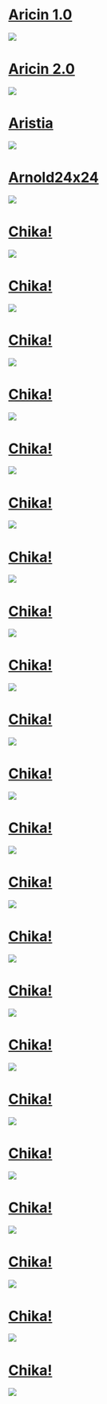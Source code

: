 # [Aricin 1.0](https://drive.google.com/file/d/1l1Nlj5sJPIqNr3iLtfnym088AhAYyM-_/view?usp=sharing)
![](https://osu.ppy.sh/ss/18045397/3230)
# [Aricin 2.0](https://drive.google.com/file/d/1l1Nlj5sJPIqNr3iLtfnym088AhAYyM-_/view?usp=sharing)
![](https://osu.ppy.sh/ss/18045396/5b8a)
# [Aristia](https://drive.google.com/file/d/1l1Nlj5sJPIqNr3iLtfnym088AhAYyM-_/view?usp=sharing)
![](https://osu.ppy.sh/ss/18045474/5427)
# [Arnold24x24](https://drive.google.com/file/d/1l1Nlj5sJPIqNr3iLtfnym088AhAYyM-_/view?usp=sharing)
![](https://osu.ppy.sh/ss/18045476/f49b)
# [Chika!](https://drive.google.com/file/d/1l1Nlj5sJPIqNr3iLtfnym088AhAYyM-_/view?usp=sharing)
![](https://osu.ppy.sh/ss/18045480/4237)
# [Chika!](https://drive.google.com/file/d/1l1Nlj5sJPIqNr3iLtfnym088AhAYyM-_/view?usp=sharing)
![](https://osu.ppy.sh/ss/18045481/a428)
# [Chika!](https://drive.google.com/file/d/1l1Nlj5sJPIqNr3iLtfnym088AhAYyM-_/view?usp=sharing)
![](https://osu.ppy.sh/ss/18045488/ea29)
# [Chika!](https://drive.google.com/file/d/1l1Nlj5sJPIqNr3iLtfnym088AhAYyM-_/view?usp=sharing)
![](https://osu.ppy.sh/ss/18045490/0543)
# [Chika!](https://drive.google.com/file/d/1l1Nlj5sJPIqNr3iLtfnym088AhAYyM-_/view?usp=sharing)
![](https://osu.ppy.sh/ss/18045493/96a6)
# [Chika!](https://drive.google.com/file/d/1l1Nlj5sJPIqNr3iLtfnym088AhAYyM-_/view?usp=sharing)
![](https://osu.ppy.sh/ss/18045494/c3ae)
# [Chika!](https://drive.google.com/file/d/1l1Nlj5sJPIqNr3iLtfnym088AhAYyM-_/view?usp=sharing)
![](https://osu.ppy.sh/ss/18045495/560c)
# [Chika!](https://drive.google.com/file/d/1l1Nlj5sJPIqNr3iLtfnym088AhAYyM-_/view?usp=sharing)
![](https://osu.ppy.sh/ss/18045498/e207)
# [Chika!](https://drive.google.com/file/d/1l1Nlj5sJPIqNr3iLtfnym088AhAYyM-_/view?usp=sharing)
![](https://osu.ppy.sh/ss/18045500/a58a)
# [Chika!](https://drive.google.com/file/d/1l1Nlj5sJPIqNr3iLtfnym088AhAYyM-_/view?usp=sharing)
![](https://osu.ppy.sh/ss/18045502/bebf)
# [Chika!](https://drive.google.com/file/d/1l1Nlj5sJPIqNr3iLtfnym088AhAYyM-_/view?usp=sharing)
![](https://osu.ppy.sh/ss/18045505/849e)
# [Chika!](https://drive.google.com/file/d/1l1Nlj5sJPIqNr3iLtfnym088AhAYyM-_/view?usp=sharing)
![](https://osu.ppy.sh/ss/18045507/6d06)
# [Chika!](https://drive.google.com/file/d/1l1Nlj5sJPIqNr3iLtfnym088AhAYyM-_/view?usp=sharing)
![](https://osu.ppy.sh/ss/18045509/8e2a)
# [Chika!](https://drive.google.com/file/d/1l1Nlj5sJPIqNr3iLtfnym088AhAYyM-_/view?usp=sharing)
![](https://osu.ppy.sh/ss/18045510/145b)
# [Chika!](https://drive.google.com/file/d/1l1Nlj5sJPIqNr3iLtfnym088AhAYyM-_/view?usp=sharing)
![](https://osu.ppy.sh/ss/18045511/3b6e)
# [Chika!](https://drive.google.com/file/d/1l1Nlj5sJPIqNr3iLtfnym088AhAYyM-_/view?usp=sharing)
![](https://osu.ppy.sh/ss/18045512/31a6)
# [Chika!](https://drive.google.com/file/d/1l1Nlj5sJPIqNr3iLtfnym088AhAYyM-_/view?usp=sharing)
![](https://osu.ppy.sh/ss/18045514/e03a)
# [Chika!](https://drive.google.com/file/d/1l1Nlj5sJPIqNr3iLtfnym088AhAYyM-_/view?usp=sharing)
![](https://osu.ppy.sh/ss/18045516/7144)
# [Chika!](https://drive.google.com/file/d/1l1Nlj5sJPIqNr3iLtfnym088AhAYyM-_/view?usp=sharing)
![](https://osu.ppy.sh/ss/18045519/4d40)
# [Chika!](https://drive.google.com/file/d/1l1Nlj5sJPIqNr3iLtfnym088AhAYyM-_/view?usp=sharing)
![](https://osu.ppy.sh/ss/18045522/796d)
# [Chika!](https://drive.google.com/file/d/1l1Nlj5sJPIqNr3iLtfnym088AhAYyM-_/view?usp=sharing)
![](https://osu.ppy.sh/ss/18045530/eb52)
# [Chika!](https://drive.google.com/file/d/1l1Nlj5sJPIqNr3iLtfnym088AhAYyM-_/view?usp=sharing)
![](https://osu.ppy.sh/ss/18045531/3531)

